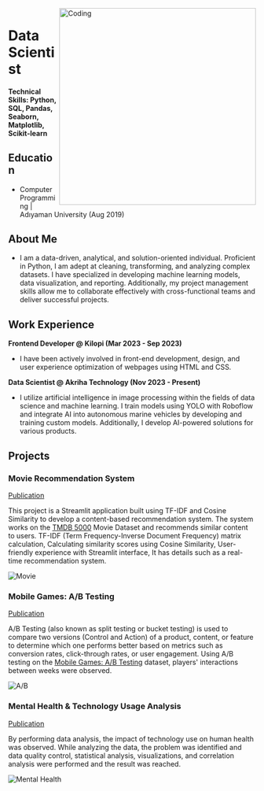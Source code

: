 <img align="right" alt="Coding" width="400" src="https://media.tenor.com/OjVjDqcWaIoAAAAd/stray-coding.gif">

# Data Scientist

#### Technical Skills: Python, SQL, Pandas, Seaborn, Matplotlib, Scikit-learn

## Education
- Computer Programming | Adıyaman University (Aug 2019)

						       		
## About Me
- I am a data-driven, analytical, and solution-oriented individual. Proficient in Python, I am adept at cleaning, transforming, and analyzing complex datasets. I have specialized in developing machine learning models, data visualization, and reporting. Additionally, my project management skills allow me to collaborate effectively with cross-functional teams and deliver successful projects.

## Work Experience
**Frontend Developer @ Kilopi (Mar 2023 - Sep 2023)**
- I have been actively involved in front-end development, design, and user experience optimization of webpages using HTML and CSS.


**Data Scientist @ Akriha Technology (Nov 2023 - Present)**
- I utilize artificial intelligence in image processing within the fields of data science and machine learning. I train models using YOLO with Roboflow and integrate AI into autonomous marine vehicles by developing and training custom models. Additionally, I develop AI-powered solutions for various products.

## Projects
### Movie Recommendation System
[Publication](https://github.com/emre-02/movie-recommendation-system)

This project is a Streamlit application built using TF-IDF and Cosine Similarity to develop a content-based recommendation system. The system works on the [TMDB 5000](https://www.kaggle.com/datasets/tmdb/tmdb-movie-metadata) Movie Dataset and recommends similar content to users. TF-IDF (Term Frequency-Inverse Document Frequency) matrix calculation, Calculating similarity scores using Cosine Similarity, User-friendly experience with Streamlit interface, It has details such as a real-time recommendation system.

![Movie](https://i.hizliresim.com/786pb27.png)

### Mobile Games: A/B Testing
[Publication](https://www.kaggle.com/code/yunusemreoztrk/mobile-games-a-b-testing)

A/B Testing (also known as split testing or bucket testing) is used to compare two versions (Control and Action) of a product, content, or feature to determine which one performs better based on metrics such as conversion rates, click-through rates, or user engagement. Using A/B testing on the  [Mobile Games: A/B Testing](https://www.kaggle.com/datasets/yufengsui/mobile-games-ab-testing) dataset, players' interactions between weeks were observed.

![A/B](https://i.hizliresim.com/avq6swl.png)

### Mental Health & Technology Usage Analysis
[Publication](https://www.kaggle.com/code/yunusemreoztrk/mental-health-technology-usage-analysis)

By performing data analysis, the impact of technology use on human health was observed. While analyzing the data, the problem was identified and data quality control, statistical analysis, visualizations, and correlation analysis were performed and the result was reached.

![Mental Health](https://i.hizliresim.com/bfti84u.png)
